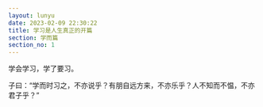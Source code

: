 ```yaml
---
layout: lunyu
date: 2023-02-09 22:30:22
title: 学习是人生真正的开篇
section: 学而篇
section_no: 1
---
```


学会学习，学了要习。

子曰：“学而时习之，不亦说乎？有朋自远方来，不亦乐乎？人不知而不愠，不亦君子乎？”
